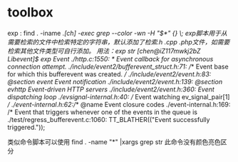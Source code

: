 # toolbox

exp : find . -iname *.[ch] -exec grep --color -wn -H "$*" {} \;
exp脚本用于从需要检索的文件中检索特定的字符串，默认添加了检索.h .cpp .php文件，如需要检索其他文件类型可自行添加。
用法：exp str
[chen@iZ117mwkj2bZ Libevent]$ exp Event
./http.c:1550: * Event callback for asynchronous connection attempt.
./include/event2/bufferevent_struct.h:71:       /** Event base for which this bufferevent was created. */
./include/event2/event.h:83:  @section event Event notification
./include/event2/event.h:139:  @section evhttp Event-driven HTTP servers
./include/event2/event.h:360:   Event dispatching loop
./evsignal-internal.h:40:       /* Event watching ev_signal_pair[1] */
./event-internal.h:62:/** @name Event closure codes
./event-internal.h:169: /* Event that triggers whenever one of the events in the queue is
./test/regress_bufferevent.c:1060:              TT_BLATHER(("Event successfully triggered."));

类似命令脚本可以使用 find . -name "*" |xargs grep str 此命令没有颜色亮色区分



